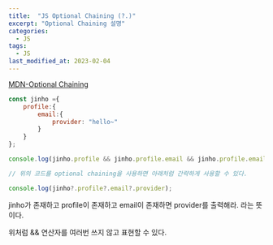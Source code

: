 ```yaml
---
title:  "JS Optional Chaining (?.)"
excerpt: "Optional Chaining 설명"
categories:
  - JS
tags:
  - JS
last_modified_at: 2023-02-04
---
```


[MDN-Optional Chaining](https://developer.mozilla.org/en-US/docs/Web/JavaScript/Reference/Operators/Optional_chaining)  

```js
const jinho ={
    profile:{
        email:{
            provider: "hello~"
        }
    }
};

console.log(jinho.profile && jinho.profile.email && jinho.profile.email.provider);

// 위의 코드를 optional chaining을 사용하면 아래처럼 간략하게 사용할 수 있다.

console.log(jinho?.profile?.email?.provider);
```
jinho가 존재하고 profile이 존재하고 email이 존재하면 provider를 출력해라. 라는 뜻이다.  

위처럼 && 연산자를 여러번 쓰지 않고 표현할 수 있다.
